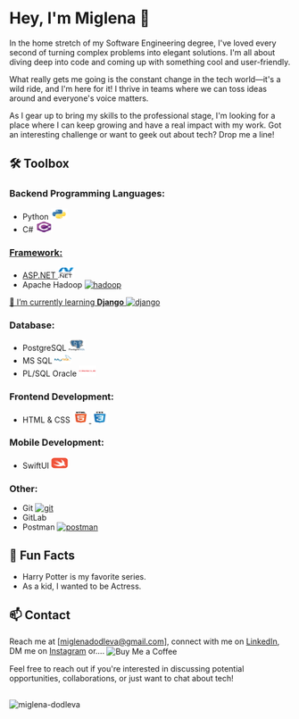 
# Hey, I'm Miglena 👋 

In the home stretch of my Software Engineering degree, I've loved every second of turning complex problems into elegant solutions. I'm all about diving deep into code and coming up with something cool and user-friendly.

What really gets me going is the constant change in the tech world—it's a wild ride, and I'm here for it! I thrive in teams where we can toss ideas around and everyone's voice matters.

As I gear up to bring my skills to the professional stage, I'm looking for a place where I can keep growing and have a real impact with my work. Got an interesting challenge or want to geek out about tech? Drop me a line!
  
## 🛠️ Toolbox

### Backend Programming Languages:
- Python  <a href="https://www.python.org" target="_blank" rel="noreferrer"> <img src="https://raw.githubusercontent.com/devicons/devicon/master/icons/python/python-original.svg" alt="python" width="30" height="20"/>  </a> 
- C# <a href="https://www.w3schools.com/cs/" target="_blank" rel="noreferrer"> <img src="https://raw.githubusercontent.com/devicons/devicon/master/icons/csharp/csharp-original.svg" alt="csharp" width="30" height="20"/>

### Framework:
- ASP.NET </a> <a href="https://dotnet.microsoft.com/" target="_blank" rel="noreferrer"> <img src="https://raw.githubusercontent.com/devicons/devicon/master/icons/dot-net/dot-net-original-wordmark.svg" alt="dotnet" width="30" height="20"/> </a>
- Apache Hadoop <a href="https://hadoop.apache.org/" target="_blank" rel="noreferrer"> <img src="https://www.vectorlogo.zone/logos/apache_hadoop/apache_hadoop-icon.svg" alt="hadoop" width="30" height="20"/>

🌱 I’m currently learning **Django**  <a href="https://www.djangoproject.com/" target="_blank" rel="noreferrer"> <img src="https://cdn.worldvectorlogo.com/logos/django.svg" alt="django" width="30" height="20"/> </a> 


### Database:
- PostgreSQL  <a href="https://www.postgresql.org" target="_blank" rel="noreferrer">  <img src="https://raw.githubusercontent.com/devicons/devicon/master/icons/postgresql/postgresql-original-wordmark.svg" alt="postgresql" width="30" height="20"/>  </a> 
- MS SQL  <a href="https://www.mysql.com/" target="_blank" rel="noreferrer"> <img src="https://raw.githubusercontent.com/devicons/devicon/master/icons/mysql/mysql-original-wordmark.svg" alt="mysql" width="30" height="20"/> </a>
- PL/SQL Oracle <a href="https://www.oracle.com/" target="_blank" rel="noreferrer">  <img src="https://raw.githubusercontent.com/devicons/devicon/master/icons/oracle/oracle-original.svg" alt="oracle" width="30" height="20"/> </a> 

### Frontend Development:
- HTML & CSS  <a href="https://www.w3.org/html/" target="_blank" rel="noreferrer"> <img src="https://raw.githubusercontent.com/devicons/devicon/master/icons/html5/html5-original-wordmark.svg" alt="html5" width="30" height="20"/> </a> <a href="https://www.w3schools.com/css/" target="_blank" rel="noreferrer"> <img src="https://raw.githubusercontent.com/devicons/devicon/master/icons/css3/css3-original-wordmark.svg" alt="css3" width="30" height="20"/> </a>

### Mobile Development:
- SwiftUI <a href="https://developer.apple.com/swift/" target="_blank" rel="noreferrer"> <img src="https://raw.githubusercontent.com/devicons/devicon/master/icons/swift/swift-original.svg" alt="swift" width="30" height="20"/>  </a>

### Other:
- Git  <a href="https://git-scm.com/" target="_blank" rel="noreferrer"> <img src="https://www.vectorlogo.zone/logos/git-scm/git-scm-icon.svg" alt="git" width="30" height="20"/> </a> 
- GitLab
- Postman <a href="https://postman.com" target="_blank" rel="noreferrer"> <img src="https://www.vectorlogo.zone/logos/getpostman/getpostman-icon.svg" alt="postman" width="20" height="20"/> </a>


## 🌟 Fun Facts

- Harry Potter is my favorite series.
- As a kid, I wanted to be Actress.



## 📫 Contact
Reach me at [miglenadodleva@gmail.com], connect with me on [LinkedIn](https://www.linkedin.com/in/miglena-dodleva-57a298256/), DM me on [Instagram](https://www.instagram.com/miglenadodleva/) or.... <img src="https://cdn.ko-fi.com/cdn/kofi3.png?v=3" height="40" width="150" alt="Buy Me a Coffee" valign="middle"  /> 

Feel free to reach out if you're interested in discussing potential opportunities, collaborations, or just want to chat about tech!

##
<img align="left" src="https://github-readme-stats.vercel.app/api/top-langs?username=miglena-dodleva&show_icons=true&locale=en&layout=compact" alt="miglena-dodleva" />


<!--
--------------------------------------

**miglena-dodleva/Miglena-Dodleva** is a ✨ _special_ ✨ repository because its `README.md` (this file) appears on your GitHub profile.

Here are some ideas to get you started:

- 🔭 I’m currently working on ...
- 🌱 I’m currently learning ...
- 👯 I’m looking to collaborate on ...
- 🤔 I’m looking for help with ...
- 💬 Ask me about ...
- 📫 How to reach me: ...
- 😄 Pronouns: ...
- ⚡ Fun fact: ...
-->
